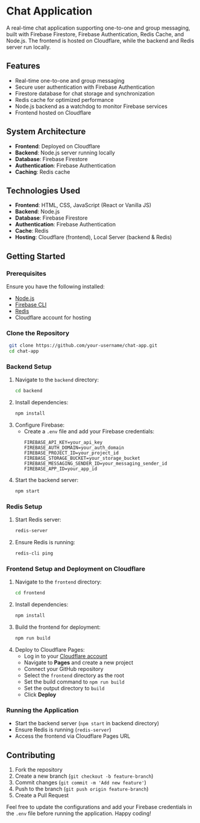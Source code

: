 # Chat Application

A real-time chat application supporting one-to-one and group messaging, built with Firebase Firestore, Firebase Authentication, Redis Cache, and Node.js. The frontend is hosted on Cloudflare, while the backend and Redis server run locally.

## Features
- Real-time one-to-one and group messaging
- Secure user authentication with Firebase Authentication
- Firestore database for chat storage and synchronization
- Redis cache for optimized performance
- Node.js backend as a watchdog to monitor Firebase services
- Frontend hosted on Cloudflare

## System Architecture
- **Frontend**: Deployed on Cloudflare
- **Backend**: Node.js server running locally
- **Database**: Firebase Firestore
- **Authentication**: Firebase Authentication
- **Caching**: Redis cache

## Technologies Used
- **Frontend**: HTML, CSS, JavaScript (React or Vanilla JS)
- **Backend**: Node.js
- **Database**: Firebase Firestore
- **Authentication**: Firebase Authentication
- **Cache**: Redis
- **Hosting**: Cloudflare (frontend), Local Server (backend & Redis)

## Getting Started

### Prerequisites
Ensure you have the following installed:
- [Node.js](https://nodejs.org/)
- [Firebase CLI](https://firebase.google.com/docs/cli)
- [Redis](https://redis.io/docs/getting-started/)
- Cloudflare account for hosting

### Clone the Repository
```sh
 git clone https://github.com/your-username/chat-app.git
 cd chat-app
```

### Backend Setup
1. Navigate to the `backend` directory:
   ```sh
   cd backend
   ```
2. Install dependencies:
   ```sh
   npm install
   ```
3. Configure Firebase:
   - Create a `.env` file and add your Firebase credentials:
     ```env
     FIREBASE_API_KEY=your_api_key
     FIREBASE_AUTH_DOMAIN=your_auth_domain
     FIREBASE_PROJECT_ID=your_project_id
     FIREBASE_STORAGE_BUCKET=your_storage_bucket
     FIREBASE_MESSAGING_SENDER_ID=your_messaging_sender_id
     FIREBASE_APP_ID=your_app_id
     ```
4. Start the backend server:
   ```sh
   npm start
   ```

### Redis Setup
1. Start Redis server:
   ```sh
   redis-server
   ```
2. Ensure Redis is running:
   ```sh
   redis-cli ping
   ```

### Frontend Setup and Deployment on Cloudflare
1. Navigate to the `frontend` directory:
   ```sh
   cd frontend
   ```
2. Install dependencies:
   ```sh
   npm install
   ```
3. Build the frontend for deployment:
   ```sh
   npm run build
   ```
4. Deploy to Cloudflare Pages:
   - Log in to your [Cloudflare account](https://dash.cloudflare.com/)
   - Navigate to **Pages** and create a new project
   - Connect your GitHub repository
   - Select the `frontend` directory as the root
   - Set the build command to `npm run build`
   - Set the output directory to `build`
   - Click **Deploy**

### Running the Application
- Start the backend server (`npm start` in backend directory)
- Ensure Redis is running (`redis-server`)
- Access the frontend via Cloudflare Pages URL

## Contributing
1. Fork the repository
2. Create a new branch (`git checkout -b feature-branch`)
3. Commit changes (`git commit -m 'Add new feature'`)
4. Push to the branch (`git push origin feature-branch`)
5. Create a Pull Request


Feel free to update the configurations and add your Firebase credentials in the `.env` file before running the application. Happy coding!
